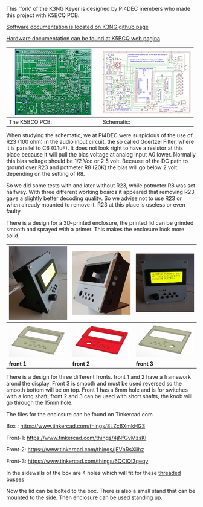 This 'fork' of the K3NG Keyer is designed by PI4DEC members who made this project with K5BCQ PCB.

[Software documentation is located on K3NG github page](https://github.com/k3ng/k3ng_cw_keyer/wiki)

[Hardware documentation can be found at K5BCQ web pagina](https://www.qsl.net/k5bcq/Kits/Keyer.pdf)

[![](images/pcb-thumbnail.jpeg)](images/pcb_layout.jpg) |  [![](images/SchematicTN.jpg)](images/Schematic.pdf)
------------------------------------------------------- | ----------------------------------------------------
The K5BCQ PCB:                                       | Schematic:

When studying the schematic, we at PI4DEC were suspicious of the use of R23 (100 ohm) in the audio input circuit, the so called Goertzel Filter, where it is parallel to C6 (0.1uF). It does not look right to have a resistor at this place because it will pull the bias voltage at analog input A0 lower. Normally this bias voltage should be 1/2 Vcc or 2.5 volt. Because of the DC path to ground over R23 and potmeter R8 (20K) the bias will go below 2 volt depending on the setting of R8.

So we did some tests with and later without R23, while potmeter R8 was set halfway. With three different working boards it appeared that removing R23 gave a slightly better decoding quality. So we advise not to use R23 or when already mounted to remove it.  R23 at this place is useless or even faulty.


There is a design for a 3D-printed enclosure, the printed lid can be grinded smooth and sprayed with a primer. This makes the enclosure look more solid.

[![](images/photo-1tn.jpg)](images/photo-1.jpg) | [![](images/BoxFinished.jpg)](images/BoxFinished.jpg) | [![](images/photo-2tn.jpg)](images/photo-2.jpg)
------------------ | ---- | -------------------
![](images/deksel1.jpg) | ![](images/deksel2.jpg) | ![](images/deksel3.jpg)
**front 1** |  **front 2**  |  **front 3**

There is a design for three different fronts. front 1 and 2 have a framework arond the display. Front 3 is smooth and must be used reversed so the smooth bottom will be on top. 
Front 1 has a 6mm hole and is for switches with a long shaft, front 2 and 3 can be used with short shafts, the knob will go through the 15mm hole.


The files for the enclosure can be found on Tinkercad.com

Box     : https://www.tinkercad.com/things/8LZc6XmkHG3

Front-1: https://www.tinkercad.com/things/4jNfGvMzsKl

Front-2: https://www.tinkercad.com/things/jEVnRsXiihz

Front-3: https://www.tinkercad.com/things/6QCIQl3qeqy

In the sidewalls of the box are 4  holes which will fit for these 
[threaded busses](htps://www.conrad.nl/p/bopla-gewindebuchsen-dodge-m3x65-draadbus-messing-messing-1-stuks-540005)

Now the lid can be bolted to the box. There is also a small stand that can be mounted to the side. Then enclosure can be used standing up.
